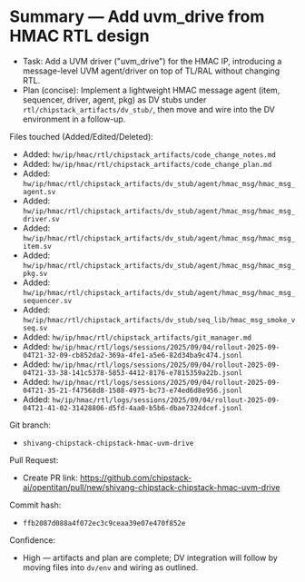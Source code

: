 # Summary — Add uvm_drive from HMAC RTL design

- Task: Add a UVM driver ("uvm_drive") for the HMAC IP, introducing a message-level UVM agent/driver on top of TL/RAL without changing RTL.
- Plan (concise): Implement a lightweight HMAC message agent (item, sequencer, driver, agent, pkg) as DV stubs under `rtl/chipstack_artifacts/dv_stub/`, then move and wire into the DV environment in a follow-up.

Files touched (Added/Edited/Deleted):
- Added: `hw/ip/hmac/rtl/chipstack_artifacts/code_change_notes.md`
- Added: `hw/ip/hmac/rtl/chipstack_artifacts/code_change_plan.md`
- Added: `hw/ip/hmac/rtl/chipstack_artifacts/dv_stub/agent/hmac_msg/hmac_msg_agent.sv`
- Added: `hw/ip/hmac/rtl/chipstack_artifacts/dv_stub/agent/hmac_msg/hmac_msg_driver.sv`
- Added: `hw/ip/hmac/rtl/chipstack_artifacts/dv_stub/agent/hmac_msg/hmac_msg_item.sv`
- Added: `hw/ip/hmac/rtl/chipstack_artifacts/dv_stub/agent/hmac_msg/hmac_msg_pkg.sv`
- Added: `hw/ip/hmac/rtl/chipstack_artifacts/dv_stub/agent/hmac_msg/hmac_msg_sequencer.sv`
- Added: `hw/ip/hmac/rtl/chipstack_artifacts/dv_stub/seq_lib/hmac_msg_smoke_vseq.sv`
- Added: `hw/ip/hmac/rtl/chipstack_artifacts/git_manager.md`
- Added: `hw/ip/hmac/rtl/logs/sessions/2025/09/04/rollout-2025-09-04T21-32-09-cb852da2-369a-4fe1-a5e6-82d34ba9c474.jsonl`
- Added: `hw/ip/hmac/rtl/logs/sessions/2025/09/04/rollout-2025-09-04T21-33-38-141c5378-5853-4412-8176-e7815359a22b.jsonl`
- Added: `hw/ip/hmac/rtl/logs/sessions/2025/09/04/rollout-2025-09-04T21-35-21-f47568d8-1588-4975-bc73-e74ed6d8e956.jsonl`
- Added: `hw/ip/hmac/rtl/logs/sessions/2025/09/04/rollout-2025-09-04T21-41-02-31428806-d5fd-4aa0-b5b6-dbae7324dcef.jsonl`

Git branch:
- `shivang-chipstack-chipstack-hmac-uvm-drive`

Pull Request:
- Create PR link: https://github.com/chipstack-ai/opentitan/pull/new/shivang-chipstack-chipstack-hmac-uvm-drive

Commit hash:
- `ffb2087d088a4f072ec3c9ceaa39e07e470f852e`

Confidence:
- High — artifacts and plan are complete; DV integration will follow by moving files into `dv/env` and wiring as outlined.

